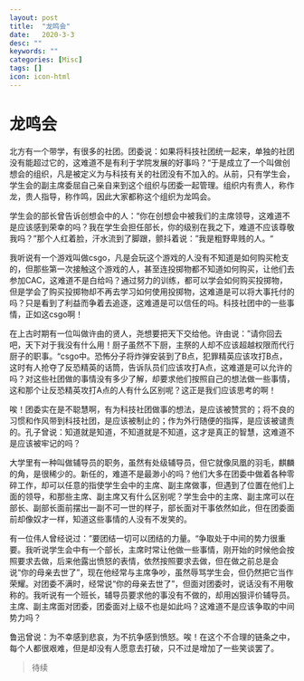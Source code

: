 ```yaml
---
layout: post
title:  "龙鸣会"
date:   2020-3-3
desc: ""
keywords: ""
categories: [Misc]
tags: []
icon: icon-html
---
```


# 龙鸣会

北方有一个带学，有很多的社团。团委说：如果将科技社团统一起来，单独的社团没有能超过它的，这难道不是有利于学院发展的好事吗？“于是成立了一个叫做创想会的组织，凡是被定义为与科技有关的社团没有不加入的。从前，只有学生会，学生会的副主席委屈自己亲自来到这个组织与团委一起管理。组织内有贵人，称作龙，贵人指导，称作鸣，因此大家都称这个组织为龙鸣会。

学生会的部长曾告诉创想会中的人：“你在创想会中被我们的主席领导，这难道不是应该感到荣幸的吗？我在学生会担任部长，你的级别在我之下，难道不应该尊敬我吗？”那个人红着脸，汗水流到了脚跟，颤抖着说：”我是粗野卑贱的人。“

我听说有一个游戏叫做csgo，凡是会玩这个游戏的人没有不知道是如何购买枪支的，但那些第一次接触这个游戏的人，甚至连投掷物都不知道如何购买，让他们去参加CAC，这难道不是白给吗？通过努力的训练，都可以学会如何购买投掷物，但是学会了购买投掷物却不再去学习如何使用投掷物，这难道是可以将大事托付的吗？只是看到了利益而争着去追逐，这难道是可以信任的吗。科技社团中的一些事情，正如这csgo啊！

在上古时期有一位叫做许由的贤人，尧想要把天下交给他。许由说：”请你回去吧，天下对于我没有什么用！厨子虽然不下厨，主祭的人却不应该超越权限而代行厨子的职事。“csgo中。恐怖分子将炸弹安装到了B点，犯罪精英应该攻打B点，这时有人抢夺了反恐精英的话筒，告诉队员们应该攻打A点，这难道是可以允许的吗？对这些社团做的事情没有多少了解，却要求他们按照自己的想法做一些事情，这和那个让反恐精英攻打A点的人有什么区别呢？这正是我们应该思考的啊！

唉！团委实在是不聪慧啊，有为科技社团做事的想法，是应该被赞赏的；将不良的习惯和作风带到科技社团，是应该被制止的；作为外行随便的指挥，是应该被谴责的。孔子曾说：知道就是知道，不知道就是不知道，这才是真正的智慧，这难道不是应该被牢记的吗？

大学里有一种叫做辅导员的职务，虽然有处级辅导员，但它就像凤凰的羽毛，麒麟的角，是很稀少的。新任的，难道不是最渺小的吗？他们大多在团委中做着各种零碎工作，却可以任意的指使学生会中的主席、副主席做事，但遇到了位置在他们上面的领导，和那些主席、副主席又有什么区别呢？学生会中的主席、副主席可以在部长、副部长面前摆出一副不可一世的样子，部长面对干事依然如此，但在团委面前却像奴才一样，知道这些事情的人没有不发笑的。

有一位伟人曾经说过：”要团结一切可以团结的力量。“争取处于中间的势力很重要。我听说学生会中有一个部长，主席时常让他做一些事情，刚开始的时候他会按照要求去做，后来他露出愤怒的表情，依然按照要求去做，但在做之前总是会说“你的母亲去世了”，现在他经常与主席争吵，虽然辱骂学生会，但仍然把它当作荣耀。对团委不满时，经常说“你的母亲去世了”，但面对团委时，说话没有不用敬称的。我听说有一个班长，辅导员要求他的事没有不做的，却用凶狠评价辅导员。主席、副主席面对团委，团委面对上级不也是如此吗？这难道不是应该争取的中间势力吗？

鲁迅曾说：为不幸感到悲哀，为不抗争感到愤怒。唉！在这个不合理的链条之中，每个人都很艰难，但是却没有人愿意去打破，只不过是增加了一些笑谈罢了。



> 待续



